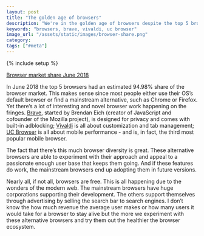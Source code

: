 ```yaml
---
layout: post
title: "The golden age of browsers"
description: "We're in the golden age of browsers despite the top 5 browsers having 95% market share."
keywords: "browsers, brave, vivaldi, uc browser"
image_url: "/assets/static/images/browser-share.png"
category:
tags: ["#meta"]
---
```

{% include setup %}
<amp-img src="{{IMG_PATH}}browser-share.png" alt="Browser market share June 2018" width="1248" height="1112" layout="responsive"></amp-img>
<p class="caption"><a href="https://en.wikipedia.org/wiki/Usage_share_of_web_browsers">Browser market share June 2018</a></p>

In June 2018 the top 5 browsers had an estimated 94.98% share of the browser market. This makes sense since most people either use their OS’s default browser or find a mainstream alternative, such as Chrome or Firefox. Yet there’s a lot of interesting and novel browser work happening on the fringes. [Brave](https://brave.com), started by Brendan Eich (creator of JavaScript and cofounder of the Mozilla project), is designed for privacy and comes with built-in adblocking; [Vivaldi](https://vivaldi.com) is all about customization and tab management; [UC Browser](http://www.ucweb.com) is all about mobile performance - and is, in fact, the third most popular mobile browser.

The fact that there’s this much browser diversity is great. These alternative browsers are able to experiment with their approach and appeal to a passionate enough user base that keeps them going. And if these features do work, the mainstream browsers end up adopting them in future versions.

Nearly all, if not all, browsers are free. This is all happening due to the wonders of the modern web. The mainstream browsers have huge corporations supporting their development. The others support themselves through advertising by selling the search bar to search engines. I don’t know the how much revenue the average user makes or how many users it would take for a browser to stay alive but the more we experiment with these alternative browsers and try them out the healthier the browser ecosystem.
